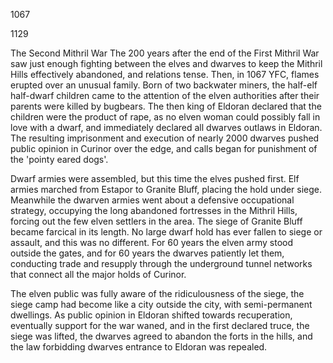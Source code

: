 1067


1129



The Second Mithril War
The 200 years after the end of the First Mithril War saw just enough fighting between the elves and dwarves to keep the Mithril Hills effectively abandoned, and relations tense. Then, in 1067 YFC, flames erupted over an unusual family. Born of two backwater miners, the half-elf half-dwarf children came to the attention of the elven authorities after their parents were killed by bugbears. The then king of Eldoran declared that the children were the product of rape, as no elven woman could possibly fall in love with a dwarf, and immediately declared all dwarves outlaws in Eldoran. The resulting imprisonment and execution of nearly 2000 dwarves pushed public opinion in Curinor over the edge, and calls began for punishment of the 'pointy eared dogs'.

Dwarf armies were assembled, but this time the elves pushed first. Elf armies marched from Estapor to Granite Bluff, placing the hold under siege.  Meanwhile the dwarven armies went about a defensive occupational strategy, occupying the long abandoned fortresses in the Mithril Hills, forcing out the few elven settlers in the area.  The siege of Granite Bluff became farcical in its length. No large dwarf hold has ever fallen to siege or assault, and this was no different. For 60 years the elven army stood outside the gates, and for 60 years the dwarves patiently let them, conducting trade and resupply through the underground tunnel networks that connect all the major holds of Curinor.

The elven public was fully aware of the ridiculousness of the siege, the siege camp had become like a city outside the city, with semi-permanent dwellings. As public opinion in Eldoran shifted towards recuperation, eventually support for the war waned, and in the first declared truce, the siege was lifted, the dwarves agreed to abandon the forts in the hills, and the law forbidding dwarves entrance to Eldoran was repealed.